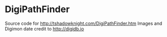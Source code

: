 # DigiPathFinder

Source code for http://tshadowknight.com/DigiPathFinder.htm
Images and Digimon date credit to http://digidb.io